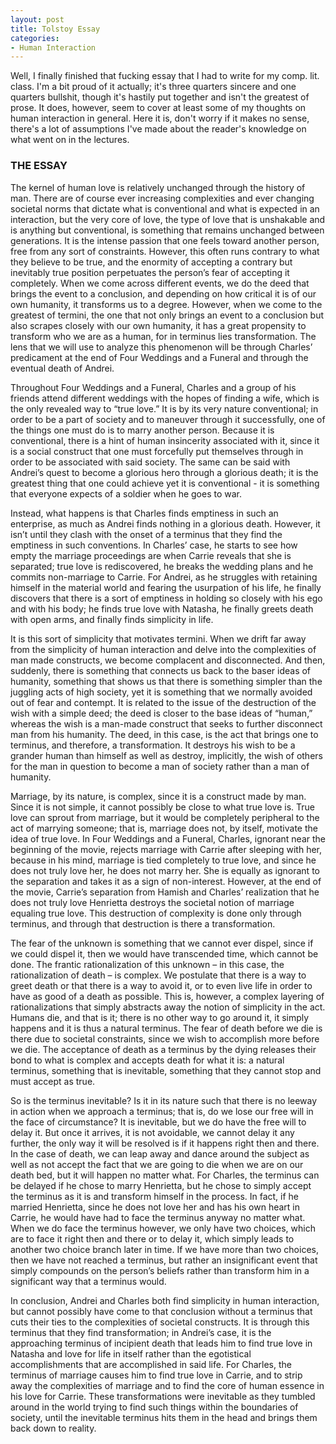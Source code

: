 ```yaml
--- 
layout: post
title: Tolstoy Essay
categories:
- Human Interaction
---
```

Well, I finally finished that fucking essay that I had to write for my comp. lit. class.  I'm a bit proud of it actually; it's three quarters sincere and one quarters bullshit, though it's hastily put together and isn't the greatest of prose.  It does, however, seem to cover at least some of my thoughts on human interaction in general.  Here it is, don't worry if it makes no sense, there's a lot of assumptions I've made about the reader's knowledge on what went on in the lectures.

### THE ESSAY

The kernel of human love is relatively unchanged through the history of man.  There are of course ever increasing complexities and ever changing societal norms that dictate what is conventional and what is expected in an interaction, but the very core of love, the type of love that is unshakable and is anything but conventional, is something that remains unchanged between generations.  It is the intense passion that one feels toward another person, free from any sort of constraints.  However, this often runs contrary to what they believe to be true, and the enormity of accepting a contrary but inevitably true position perpetuates the person’s fear of accepting it completely.  When we come across different events, we do the deed that brings the event to a conclusion, and depending on how critical it is of our own humanity, it transforms us to a degree.  However, when we come to the greatest of termini, the one that not only brings an event to a conclusion but also scrapes closely with our own humanity, it has a great propensity to transform who we are as a human, for in terminus lies transformation.  The lens that we will use to analyze this phenomenon will be through Charles’ predicament at the end of Four Weddings and a Funeral and through the eventual death of Andrei.

Throughout Four Weddings and a Funeral, Charles and a group of his friends attend different weddings with the hopes of finding a wife, which is the only revealed way to “true love.”  It is by its very nature conventional; in order to be a part of society and to maneuver through it successfully, one of the things one must do is to marry another person.  Because it is conventional, there is a hint of human insincerity associated with it, since it is a social construct that one must forcefully put themselves through in order to be associated with said society.  The same can be said with Andrei’s quest to become a glorious hero through a glorious death; it is the greatest thing that one could achieve yet it is conventional - it is something that everyone expects of a soldier when he goes to war.

Instead, what happens is that Charles finds emptiness in such an enterprise, as much as Andrei finds nothing in a glorious death.  However, it isn’t until they clash with the onset of a terminus that they find the emptiness in such conventions.  In Charles’ case, he starts to see how empty the marriage proceedings are when Carrie reveals that she is separated; true love is rediscovered, he breaks the wedding plans and he commits non-marriage to Carrie.  For Andrei, as he struggles with retaining himself in the material world and fearing the usurpation of his life, he finally discovers that there is a sort of emptiness in holding so closely with his ego and with his body; he finds true love with Natasha, he finally greets death with open arms, and finally finds simplicity in life.

It is this sort of simplicity that motivates termini.  When we drift far away from the simplicity of human interaction and delve into the complexities of man made constructs, we become complacent and disconnected.  And then, suddenly, there is something that connects us back to the baser ideas of humanity, something that shows us that there is something simpler than the juggling acts of high society, yet it is something that we normally avoided out of fear and contempt.  It is related to the issue of the destruction of the wish with a simple deed; the deed is closer to the base ideas of “human,” whereas the wish is a man-made construct that seeks to further disconnect man from his humanity.  The deed, in this case, is the act that brings one to terminus, and therefore, a transformation.  It destroys his wish to be a grander human than himself as well as destroy, implicitly, the wish of others for the man in question to become a man of society rather than a man of humanity.

Marriage, by its nature, is complex, since it is a construct made by man.  Since it is not simple, it cannot possibly be close to what true love is.  True love can sprout from marriage, but it would be completely peripheral to the act of marrying someone; that is, marriage does not, by itself, motivate the idea of true love.  In Four Weddings and a Funeral, Charles, ignorant near the beginning of the movie, rejects marriage with Carrie after sleeping with her, because in his mind, marriage is tied completely to true love, and since he does not truly love her, he does not marry her.  She is equally as ignorant to the separation and takes it as a sign of non-interest.  However, at the end of the movie, Carrie’s separation from Hamish and Charles’ realization that he does not truly love Henrietta destroys the societal notion of marriage equaling true love.  This destruction of complexity is done only through terminus, and through that destruction is there a transformation.

The fear of the unknown is something that we cannot ever dispel, since if we could dispel it, then we would have transcended time, which cannot be done.  The frantic rationalization of this unknown – in this case, the rationalization of death – is complex.  We postulate that there is a way to greet death or that there is a way to avoid it, or to even live life in order to have as good of a death as possible.  This is, however, a complex layering of rationalizations that simply abstracts away the notion of simplicity in the act.  Humans die, and that is it; there is no other way to go around it, it simply happens and it is thus a natural terminus.  The fear of death before we die is there due to societal constraints, since we wish to accomplish more before we die.  The acceptance of death as a terminus by the dying releases their bond to what is complex and accepts death for what it is: a natural terminus, something that is inevitable, something that they cannot stop and must accept as true.

So is the terminus inevitable?  Is it in its nature such that there is no leeway in action when we approach a terminus; that is, do we lose our free will in the face of circumstance?  It is inevitable, but we do have the free will to delay it.  But once it arrives, it is not avoidable, we cannot delay it any further, the only way it will be resolved is if it happens right then and there.  In the case of death, we can leap away and dance around the subject as well as not accept the fact that we are going to die when we are on our death bed, but it will happen no matter what.  For Charles, the terminus can be delayed if he chose to marry Henrietta, but he chose to simply accept the terminus as it is and transform himself in the process.  In fact, if he married Henrietta, since he does not love her and has his own heart in Carrie, he would have had to face the terminus anyway no matter what.  When we do face the terminus however, we only have two choices, which are to face it right then and there or to delay it, which simply leads to another two choice branch later in time.  If we have more than two choices, then we have not reached a terminus, but rather an insignificant event that simply compounds on the person’s beliefs rather than transform him in a significant way that a terminus would.

In conclusion, Andrei and Charles both find simplicity in human interaction, but cannot possibly have come to that conclusion without a terminus that cuts their ties to the complexities of societal constructs.  It is through this terminus that they find transformation; in Andrei’s case, it is the approaching terminus of incipient death that leads him to find true love in Natasha and love for life in itself rather than the egotistical accomplishments that are accomplished in said life.  For Charles, the terminus of marriage causes him to find true love in Carrie, and to strip away the complexities of marriage and to find the core of human essence in his love for Carrie.  These transformations were inevitable as they tumbled around in the world trying to find such things within the boundaries of society, until the inevitable terminus hits them in the head and brings them back down to reality.
